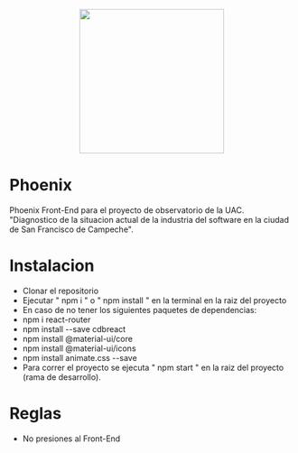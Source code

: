<p align="center">
 <img src="https://i.imgur.com/HtMFNj8.png" width="256" height="256">
 </p>

# Phoenix

Phoenix Front-End para el proyecto de observatorio de la UAC.<br>
"Diagnostico de la situacion actual de la industria del software en la ciudad de San Francisco de Campeche".

# Instalacion

- Clonar el repositorio
- Ejecutar " npm i " o " npm install " en la terminal en la raiz del proyecto
- En caso de no tener los siguientes paquetes de dependencias:
- npm i react-router
- npm install --save cdbreact
- npm install @material-ui/core
- npm install @material-ui/icons
- npm install animate.css --save
- Para correr el proyecto se ejecuta " npm start " en la raiz del proyecto (rama de desarrollo).

# Reglas

- No presiones al Front-End
